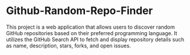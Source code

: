 # Github-Random-Repo-Finder
 This project is a web application that allows users to discover random GitHub repositories based on their preferred programming language. It utilizes the GitHub Search API to fetch and display repository details such as name, description, stars, forks, and open issues.
